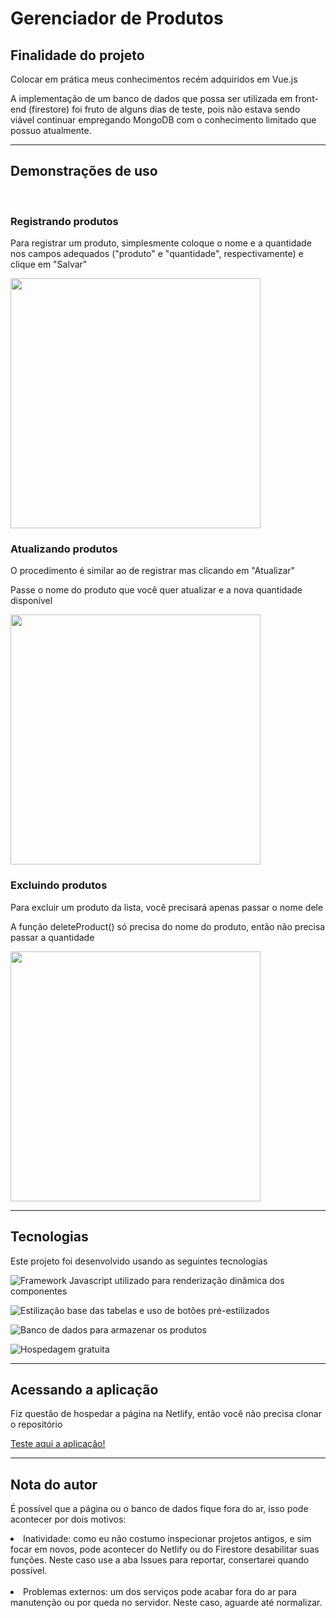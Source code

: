 <h1> Gerenciador de Produtos </h1>

<h2>Finalidade do projeto</h2>

<p>Colocar em prática meus conhecimentos recém adquiridos em Vue.js</p>

<p>A implementação de um banco de dados que possa ser utilizada em front-end (firestore) foi fruto de alguns dias de teste, pois não estava sendo viável continuar empregando MongoDB com o conhecimento limitado que possuo atualmente.</p>

<hr>

<h2>Demonstrações de uso</h2>
<br/>

<h3><strong>Registrando produtos</strong></h3>
<p>Para registrar um produto, simplesmente coloque o nome e a quantidade nos campos adequados ("produto" e "quantidade", respectivamente) e clique em "Salvar"</p>

<img src="./assets/readme-assets/create.gif" width="400px">

<br/>

<h3>Atualizando produtos</h3>
<p>O procedimento é similar ao de registrar mas clicando em "Atualizar"</p>
<p>Passe o nome do produto que você quer atualizar e a nova quantidade disponível</p>

<img src="./assets/readme-assets/update.gif" width="400px">

<br/>

<h3>Excluindo produtos</h3>

<p>Para excluir um produto da lista, você precisará apenas passar o nome dele</p>
<p>A função deleteProduct() só precisa do nome do produto, então não precisa passar a quantidade</p>

<img src="./assets/readme-assets/delete.gif" width="400px">

<hr>

<h2>Tecnologias</h2>

<p>Este projeto foi desenvolvido usando as seguintes tecnologias</p>

![Framework Javascript utilizado para renderização dinâmica dos componentes](https://skills.thijs.gg/icons?i=vue&theme=light)

![Estilização base das tabelas e uso de botões pré-estilizados](https://skills.thijs.gg/icons?i=bootstrap&theme=light)

![Banco de dados para armazenar os produtos](https://skills.thijs.gg/icons?i=firebase&theme=light) 

![Hospedagem gratuita](https://skills.thijs.gg/icons?i=netlify&theme=light)

<hr> 
<h2>Acessando a aplicação</h2>
<p>Fiz questão de hospedar a página na Netlify, então você não precisa clonar o repositório</p>
<a target="_blank" href="https://gerenciadordeprodutos.netlify.app/">Teste aqui a aplicação!</a>

<hr>

<h2>Nota do autor</h2>
<p>É possível que a página ou o banco de dados fique fora do ar, isso pode acontecer por dois motivos:</p>

<li>Inatividade: como eu não costumo inspecionar projetos antigos, e sim focar em novos, pode acontecer do Netlify ou do Firestore desabilitar suas funções. Neste caso use a aba Issues para reportar, consertarei quando possível.</li>

<br/>

<li>Problemas externos: um dos serviços pode acabar fora do ar para manutenção ou por queda no servidor. Neste caso, aguarde até normalizar.</li>